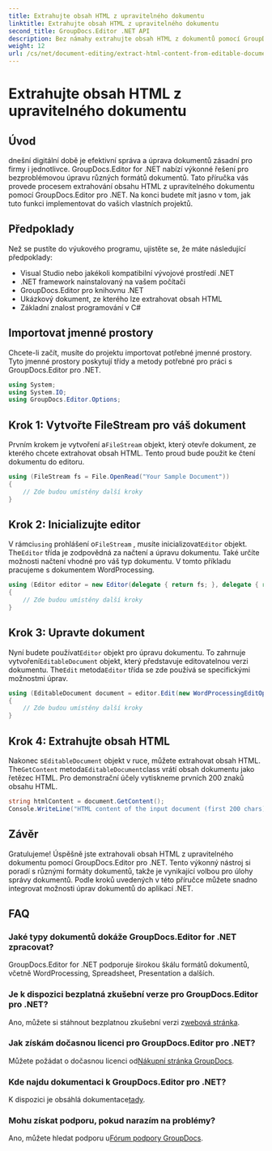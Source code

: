 ```yaml
---
title: Extrahujte obsah HTML z upravitelného dokumentu
linktitle: Extrahujte obsah HTML z upravitelného dokumentu
second_title: GroupDocs.Editor .NET API
description: Bez námahy extrahujte obsah HTML z dokumentů pomocí GroupDocs.Editor pro .NET. Postupujte podle našeho podrobného průvodce pro bezproblémovou integraci a správu dokumentů.
weight: 12
url: /cs/net/document-editing/extract-html-content-from-editable-document/
---
```


# Extrahujte obsah HTML z upravitelného dokumentu

## Úvod
dnešní digitální době je efektivní správa a úprava dokumentů zásadní pro firmy i jednotlivce. GroupDocs.Editor for .NET nabízí výkonné řešení pro bezproblémovou úpravu různých formátů dokumentů. Tato příručka vás provede procesem extrahování obsahu HTML z upravitelného dokumentu pomocí GroupDocs.Editor pro .NET. Na konci budete mít jasno v tom, jak tuto funkci implementovat do vašich vlastních projektů.
## Předpoklady
Než se pustíte do výukového programu, ujistěte se, že máte následující předpoklady:
- Visual Studio nebo jakékoli kompatibilní vývojové prostředí .NET
- .NET framework nainstalovaný na vašem počítači
- GroupDocs.Editor pro knihovnu .NET
- Ukázkový dokument, ze kterého lze extrahovat obsah HTML
- Základní znalost programování v C#
## Importovat jmenné prostory
Chcete-li začít, musíte do projektu importovat potřebné jmenné prostory. Tyto jmenné prostory poskytují třídy a metody potřebné pro práci s GroupDocs.Editor pro .NET.
```csharp
using System;
using System.IO;
using GroupDocs.Editor.Options;
```
## Krok 1: Vytvořte FileStream pro váš dokument
Prvním krokem je vytvoření a`FileStream` objekt, který otevře dokument, ze kterého chcete extrahovat obsah HTML. Tento proud bude použit ke čtení dokumentu do editoru.
```csharp
using (FileStream fs = File.OpenRead("Your Sample Document"))
{
    // Zde budou umístěny další kroky
}
```
## Krok 2: Inicializujte editor
 V rámci`using` prohlášení o`FileStream` , musíte inicializovat`Editor` objekt. The`Editor` třída je zodpovědná za načtení a úpravu dokumentu. Také určíte možnosti načtení vhodné pro váš typ dokumentu. V tomto příkladu pracujeme s dokumentem WordProcessing.
```csharp
using (Editor editor = new Editor(delegate { return fs; }, delegate { return new WordProcessingLoadOptions(); }))
{
    // Zde budou umístěny další kroky
}
```
## Krok 3: Upravte dokument
 Nyní budete používat`Editor` objekt pro úpravu dokumentu. To zahrnuje vytvoření`EditableDocument` objekt, který představuje editovatelnou verzi dokumentu. The`Edit` metoda`Editor` třída se zde používá se specifickými možnostmi úprav.
```csharp
using (EditableDocument document = editor.Edit(new WordProcessingEditOptions()))
{
    // Zde budou umístěny další kroky
}
```
## Krok 4: Extrahujte obsah HTML
 Nakonec s`EditableDocument` objekt v ruce, můžete extrahovat obsah HTML. The`GetContent` metoda`EditableDocument`class vrátí obsah dokumentu jako řetězec HTML. Pro demonstrační účely vytiskneme prvních 200 znaků obsahu HTML.
```csharp
string htmlContent = document.GetContent();
Console.WriteLine("HTML content of the input document (first 200 chars): {0}", htmlContent.Substring(0, 200));
```

## Závěr
Gratulujeme! Úspěšně jste extrahovali obsah HTML z upravitelného dokumentu pomocí GroupDocs.Editor pro .NET. Tento výkonný nástroj si poradí s různými formáty dokumentů, takže je vynikající volbou pro úlohy správy dokumentů. Podle kroků uvedených v této příručce můžete snadno integrovat možnosti úprav dokumentů do aplikací .NET.
## FAQ
### Jaké typy dokumentů dokáže GroupDocs.Editor for .NET zpracovat?
GroupDocs.Editor for .NET podporuje širokou škálu formátů dokumentů, včetně WordProcessing, Spreadsheet, Presentation a dalších.
### Je k dispozici bezplatná zkušební verze pro GroupDocs.Editor pro .NET?
 Ano, můžete si stáhnout bezplatnou zkušební verzi z[webová stránka](https://releases.groupdocs.com/).
### Jak získám dočasnou licenci pro GroupDocs.Editor pro .NET?
 Můžete požádat o dočasnou licenci od[Nákupní stránka GroupDocs](https://purchase.groupdocs.com/temporary-license/).
### Kde najdu dokumentaci k GroupDocs.Editor pro .NET?
 K dispozici je obsáhlá dokumentace[tady](https://tutorials.groupdocs.com/editor/net/).
### Mohu získat podporu, pokud narazím na problémy?
 Ano, můžete hledat podporu u[Fórum podpory GroupDocs](https://forum.groupdocs.com/c/editor/20).